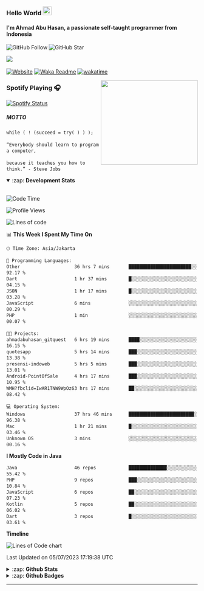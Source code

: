 ### Hello World <img src="https://github.com/eby8zevin/eby8zevin/blob/main/assets/Hi.gif"  width="23" height="23">

#### I'm Ahmad Abu Hasan, a passionate self-taught programmer from Indonesia

![GitHub Follow](https://img.shields.io/github/followers/eby8zevin.svg?style=social&label=Follow)
![GitHub Star](https://img.shields.io/github/stars/eby8zevin?affiliations=OWNER%2CCOLLABORATOR&style=social&label=Star)

<p align="left">
  <a href="https://skillicons.dev">
    <img src="https://skillicons.dev/icons?i=androidstudio,java,kotlin,vscode,flutter,firebase,php,react,mysql,sqlite" height="44" />
  </a>
</p>

[![Website](https://img.shields.io/website?up_message=online&up_color=61DBFB&down_message=maintenance&down_color=FF0000&url=https%3A%2F%2Fconnect-with-eby.web.app&logo=react)](https://connect-with-eby.web.app)
[![Waka Readme](https://github.com/eby8zevin/eby8zevin/actions/workflows/anmol098.yml/badge.svg)](https://github.com/eby8zevin/eby8zevin/actions/workflows/anmol098.yml)
[![wakatime](https://wakatime.com/badge/user/bbcd646f-1daf-4865-a20e-46d4c803e6f8.svg)](https://wakatime.com/@bbcd646f-1daf-4865-a20e-46d4c803e6f8)

<img src="https://github.com/eby8zevin/eby8zevin/blob/main/assets/Octocat.png" width="255" height="222" align='right'>

### Spotify Playing 🎧

[<img src="https://readme-spotify-status-ahmadabuhasan.vercel.app/api/run-spotify-status" alt="Spotify Status" width="350" />](https://open.spotify.com/user/gr3y7pr12w9ol2dy2ccdb10e7)

##### MOTTO

```
while ( ! (succeed = try( ) ) );

“Everybody should learn to program a computer,

because it teaches you how to think.” - Steve Jobs
```

<details open>
  <summary> :zap: <b>Development Stats</b> </summary>
<br/>

<!--START_SECTION:waka-->
![Code Time](http://img.shields.io/badge/Code%20Time-3%2C573%20hrs%2028%20mins-blue)

![Profile Views](http://img.shields.io/badge/Profile%20Views-79-blue)

![Lines of code](https://img.shields.io/badge/From%20Hello%20World%20I%27ve%20Written-1.8%20million%20lines%20of%20code-blue)

📊 **This Week I Spent My Time On** 

```text
🕑︎ Time Zone: Asia/Jakarta

💬 Programming Languages: 
Other                    36 hrs 7 mins       ███████████████████████░░   92.17 % 
Dart                     1 hr 37 mins        █░░░░░░░░░░░░░░░░░░░░░░░░   04.15 % 
JSON                     1 hr 17 mins        █░░░░░░░░░░░░░░░░░░░░░░░░   03.28 % 
JavaScript               6 mins              ░░░░░░░░░░░░░░░░░░░░░░░░░   00.29 % 
PHP                      1 min               ░░░░░░░░░░░░░░░░░░░░░░░░░   00.07 % 

🐱‍💻 Projects: 
ahmadabuhasan_gitquest   6 hrs 19 mins       ████░░░░░░░░░░░░░░░░░░░░░   16.15 % 
quotesapp                5 hrs 14 mins       ███░░░░░░░░░░░░░░░░░░░░░░   13.38 % 
presensi-indoweb         5 hrs 5 mins        ███░░░░░░░░░░░░░░░░░░░░░░   13.01 % 
Android-PointOfSale      4 hrs 17 mins       ███░░░░░░░░░░░░░░░░░░░░░░   10.95 % 
WMH?fbclid=IwAR1TNW9WpOz63 hrs 17 mins       ██░░░░░░░░░░░░░░░░░░░░░░░   08.42 % 

💻 Operating System: 
Windows                  37 hrs 46 mins      ████████████████████████░   96.38 % 
Mac                      1 hr 21 mins        █░░░░░░░░░░░░░░░░░░░░░░░░   03.46 % 
Unknown OS               3 mins              ░░░░░░░░░░░░░░░░░░░░░░░░░   00.16 % 
```

**I Mostly Code in Java** 

```text
Java                     46 repos            ██████████████░░░░░░░░░░░   55.42 % 
PHP                      9 repos             ███░░░░░░░░░░░░░░░░░░░░░░   10.84 % 
JavaScript               6 repos             ██░░░░░░░░░░░░░░░░░░░░░░░   07.23 % 
Kotlin                   5 repos             ██░░░░░░░░░░░░░░░░░░░░░░░   06.02 % 
Dart                     3 repos             █░░░░░░░░░░░░░░░░░░░░░░░░   03.61 % 
```



**Timeline**

![Lines of Code chart](https://raw.githubusercontent.com/eby8zevin/eby8zevin/main/assets/bar_graph.png)


 Last Updated on 05/07/2023 17:19:38 UTC
<!--END_SECTION:waka-->

</details>

<details>
  <summary> :zap: <b>Github Stats</b> </summary>
<p align="center">:heart:</p>
<p align="center"><a href="https://github.com/eby8zevin">
  <img src="https://github-readme-stats.vercel.app/api?username=eby8zevin&show_icons=true&theme=dark&line_height=20">
  <img src="https://github-readme-stats.vercel.app/api/top-langs/?username=eby8zevin&layout=compact&theme=dark">
</a></p>
<p align="center">
  <a href="https://github.com/eby8zevin">
    <img src="https://github-readme-streak-stats.herokuapp.com/?user=eby8zevin&theme=dark"/>
  </a>
</p>
</details>

<details>
  <summary> :zap: <b>Github Badges</b> </summary>
  <br>
  <a href='https://archiveprogram.github.com/'><img src='https://raw.githubusercontent.com/acervenky/animated-github-badges/master/assets/acbadge.gif' width='40' height='40'></a> 
  <a href='https://docs.github.com/en/developers'><img src='https://raw.githubusercontent.com/acervenky/animated-github-badges/master/assets/devbadge.gif' width='40' height='40'></a> 
  <a href='https://github.com/pricing'><img src='https://raw.githubusercontent.com/acervenky/animated-github-badges/master/assets/pro.gif' width='40' height='40'></a> 
  <a href='https://stars.github.com/'><img src='https://raw.githubusercontent.com/acervenky/animated-github-badges/master/assets/starbadge.gif' width='35' height='35'></a> 
  <a href='https://docs.github.com/en/github/supporting-the-open-source-community-with-github-sponsors'><img src='https://raw.githubusercontent.com/acervenky/animated-github-badges/master/assets/sponsorbadge.gif' width='35' height='35'></a>
</details>

---
